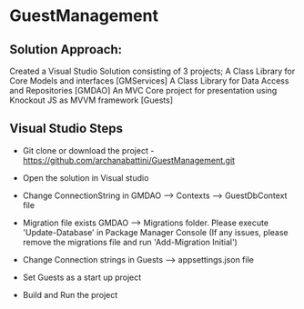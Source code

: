 # GuestManagement

## Solution Approach:

Created a Visual Studio Solution consisting of 3 projects; 
A Class Library for Core Models and interfaces [GMServices]
A Class Library for Data Access and Repositories [GMDAO]
An MVC Core project for presentation using Knockout JS as MVVM framework [Guests]

## Visual Studio Steps

* Git clone or download the project - https://github.com/archanabattini/GuestManagement.git

* Open the solution in Visual studio

* Change ConnectionString in GMDAO --> Contexts --> GuestDbContext file

* Migration file exists GMDAO --> Migrations folder. Please execute 'Update-Database' in Package Manager Console (If any issues, please remove the migrations file and run 'Add-Migration Initial')

* Change Connection strings in Guests --> appsettings.json file

* Set Guests as a start up project

* Build and Run the project



